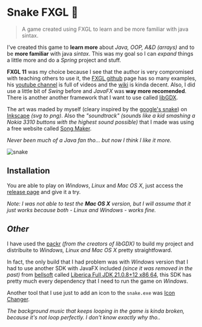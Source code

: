 # Snake FXGL 🐍
> A game created using FXGL to learn and be more familiar with java sintax.

I've created this game to **learn more** about *Java, OOP, A&D (arrays)* and to be **more familiar** with java *sintax*. This was my goal so I can *expand* things a little more and do a *Spring* project and stuff.

**FXGL 11** was my choice because I see that the author is very compromised with teaching others to use it, the [FXGL github](https://github.com/AlmasB/FXGL) page has so many examples, his [youtube channel](https://www.youtube.com/playlist?list=PL4h6ypqTi3RTiTuAQFKE6xwflnPKyFuPp) is full of videos and the [wiki](https://github.com/AlmasB/FXGL/wiki/FXGL-11) is kinda decent. Also, I did use a little bit of *Swing* before and *JavaFX* was **way more recomended**. There is another another framework that I want to use called [libGDX](https://github.com/libgdx/libgdx).

The art was maded by myself (cleary inspired by the [google's snake](https://sites.google.com/site/populardoodlegames/google-snake)) on [Inkscape](https://inkscape.org/) *(svg to png)*. Also the *"soundtrack"* *(sounds like a kid smashing a Nokia 3310 buttons with the highest sound possible)* that I made was using a free website called [Song Maker](https://musiclab.chromeexperiments.com/Song-Maker).

*Never been much of a Java fan tho... but now I think I like it more.*

![snake](https://i.imgur.com/cCezPTY.gif)

## Installation

You are able to play on *Windows*, *Linux* and *Mac OS X*, just access the [release page](https://github.com/Ishidawg/Snake-FXGL/releases) and give it a try.

*Note: I was not able to test the **Mac OS X** version, but I will assume that it just works because both - Linux and Windows - works fine.*

## *Other*
I have used the [packr](https://github.com/libgdx/packr) *(from the creators of libGDX)* to build my project and distribuite to *Windows, Linux and Mac OS X* pretty straightfoward.

In fact, the only build that I had problem was with *Windows* version that I had to use another SDK with JavaFX included *(since it was removed in the past)* from [bellsoft](https://bell-sw.com/) called [Liberica Full JDK 21.0.8+12 x86 64](https://bell-sw.com/pages/downloads/#jdk-21-lts), this SDK has pretty much every dependency that I need to run the game on *Windows*.

Another tool that I use just to add an icon to the `snake.exe` was [Icon Changer](https://github.com/stefanGaina/Icon-Changer).

*The background music that keeps looping in the game is kinda broken, because it's not loop perfectly. I don't know exactly why tho..*

